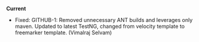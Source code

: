 **Current**

- Fixed: GITHUB-1: Removed unnecessary ANT builds and leverages only maven. Updated to latest TestNG, changed from velocity template to freemarker template. (Vimalraj Selvam)